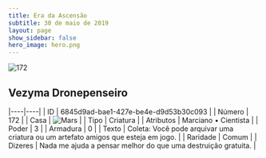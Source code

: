 ```yaml
---
title: Era da Ascensão
subtitle: 30 de maio de 2019
layout: page
show_sidebar: false
hero_image: hero.png
---
```


![172](https://cdn.keyforgegame.com/media/card_front/pt/435_172_7JRPCW275J58_pt.png)

## Vezyma Dronepenseiro

|----|----|
| ID | 6845d9ad-bae1-427e-be4e-d9d53b30c093 |
| Número | 172 |
| Casa | ![Mars](https://archonarcana.com/images/thumb/d/de/Mars.png/22px-Mars.png "Marte") |
| Tipo | Criatura |
| Atributos | Marciano • Cientista |
| Poder | 3 |
| Armadura | 0 |
| Texto | Coleta: Você pode arquivar uma criatura ou um artefato amigos que esteja em jogo. |
| Raridade | Comum |
| Dizeres | Nada me ajuda a pensar melhor do que uma destruição gratuita. |
